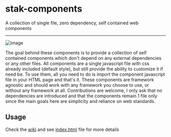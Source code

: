 # stak-components
A collection of single file, zero dependency, self contained web components

<hr>


![image](https://i.imgur.com/gKjYlxh.png)


The goal behind these components is to provide a collection of self contained components which don't depend on any external dependencies or any other files.
All components are a single javascript file with css already included (default style), but still provide the ability to customize it if need be. To use them, all you
need to do is import the component javascript file in your HTML page and that's it. These components are framework agnostic and should work with any framework you 
choose to use, or without any framework at all. Contributions are welcome, I only ask that no dependencies are introduced and that the components remain 1 file only 
since the main goals here are simplicity and reliance on web standards.

## Usage
Check the [wiki](https://github.com/newk5/stak-components/wiki) and see [index.html](https://github.com/newk5/stak-components/blob/master/index.html) file for more details

